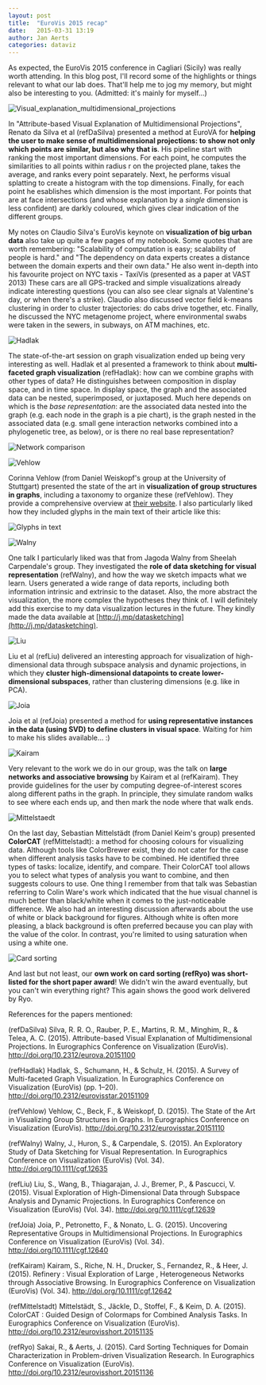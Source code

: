 ```yaml
---
layout: post
title:  "EuroVis 2015 recap"
date:   2015-03-31 13:19
author: Jan Aerts
categories: dataviz
---
```

As expected, the EuroVis 2015 conference in Cagliari (Sicily) was really worth attending. In this blog post, I'll record some of the highlights or things relevant to what our lab does. That'll help me to jog my memory, but might also be interesting to you. (Admitted: it's mainly for myself...)

![Visual_explanation_multidimensional_projections](/assets/dasilva.png)

In "Attribute-based Visual Explanation of Multidimensional Projections", Renato da Silva et al (refDaSilva) presented a method at EuroVA for **helping the user to make sense of multidimensional projections: to show not only which points are similar, but also why that is**. His pipeline start with ranking the most important dimensions. For each point, he computes the similarities to all points within radius r on the projected plane, takes the average, and ranks every point separately. Next, he performs visual splatting to create a histogram with the top dimensions. Finally, for each point he esablishes which dimension is the most important. For points that are at face intersections (and whose explanation by a *single* dimension is less confident) are darkly coloured, which gives clear indication of the different groups.

My notes on Claudio Silva's EuroVis keynote on **visualization of big urban data** also take up quite a few pages of my notebook. Some quotes that are worth remembering: "Scalability of computation is easy; scalability of people is hard." and "The dependency on data experts creates a distance between the domain experts and their own data." He also went in-depth into his favourite project on NYC taxis - TaxiVis (presented as a paper at VAST 2013) These cars are all GPS-tracked and simple visualizations already indicate interesting questions (you can also see clear signals at Valentine's day, or when there's a strike). Claudio also discussed vector field k-means clustering in order to cluster trajectories: do cabs drive together, etc. Finally, he discussed the NYC metagenome project, where environmental swabs were taken in the sewers, in subways, on ATM machines, etc.

![Hadlak](/assets/hadlak.png)

The state-of-the-art session on graph visualization ended up being very interesting as well. Hadlak et al presented a framework to think about **multi-faceted graph visualization** (refHadlak): how can we combine graphs with other types of data? He distinguishes between composition in display space, and in time space. In display space, the graph and the associated data can be nested, superimposed, or juxtaposed. Much here depends on which is the *base representation*: are the associated data nested into the graph (e.g. each node in the graph is a pie chart), is the graph nested in the associated data (e.g. small gene interaction networks combined into a phylogenetic tree, as below), or is there no real base representation?

![Network comparison](/assets/network_comparison.png)

![Vehlow](/assets/vehlow.png)

Corinna Vehlow (from Daniel Weiskopf's group at the University of Stuttgart) presented the state of the art in **visualization of group structures in graphs**, including a taxonomy to organize these (refVehlow). They provide a comprehensive overview at [their website](http://go.visus.uni-stuttgart.de/groups-in-graphs). I also particularly liked how they included glyphs in the main text of their article like this:

![Glyphs in text](/assets/glyphs_in_text.png)

![Walny](/assets/walny.png)

One talk I particularly liked was that from Jagoda Walny from Sheelah Carpendale's group. They investigated the **role of data sketching for visual representation** (refWalny), and how the way we sketch impacts what we learn. Users generated a wide range of data reports, including both information intrinsic and extrinsic to the dataset. Also, the more abstract the visualization, the more complex the hypotheses they think of. I will definitely add this exercise to my data visualization lectures in the future. They kindly made the data available at [http://j.mp/datasketching](http://j.mp/datasketching).

![Liu](/assets/liu.png)

Liu et al (refLiu) delivered an interesting approach for visualization of high-dimensional data through subspace analysis and dynamic projections, in which they **cluster high-dimensional datapoints to create lower-dimensional subspaces**, rather than clustering dimensions (e.g. like in PCA).

![Joia](/assets/joia.png)

Joia et al (refJoia) presented a method for **using representative instances in the data (using SVD) to define clusters in visual space**. Waiting for him to make his slides available... :)

![Kairam](/assets/kairam.png)

Very relevant to the work we do in our group, was the talk on **large networks and associative browsing** by Kairam et al (refKairam). They provide guidelines for the user by computing degree-of-interest scores along different paths in the graph. In principle, they simulate random walks to see where each ends up, and then mark the node where that walk ends.

![Mittelstaedt](/assets/mittelstaedt.png)

On the last day, Sebastian Mittelstädt (from Daniel Keim's group) presented **ColorCAT** (refMittelstadt): a method for choosing colours for visualizing data. Although tools like ColorBrewer exist, they do not cater for the case when different analysis tasks have to be combined. He identified three types of tasks: localize, identify, and compare. Their ColorCAT tool allows you to select what types of analysis you want to combine, and then suggests colours to use. One thing I remember from that talk was Sebastian referring to Colin Ware's work which indicated that the hue visual channel is much better than black/white when it comes to the just-noticeable difference. We also had an interesting discussion afterwards about the use of white or black background for figures. Although white is often more pleasing, a black background is often preferred because you can play with the value of the color. In contrast, you're limited to using saturation when using a white one.

![Card sorting](/assets/cardsorting.png)

And last but not least, our **own work on card sorting (refRyo) was short-listed for the short paper award**! We didn't win the award eventually, but you can't win everything right? This again shows the good work delivered by Ryo.

References for the papers mentioned:

(refDaSilva) Silva, R. R. O., Rauber, P. E., Martins, R. M., Minghim, R., & Telea, A. C. (2015). Attribute-based Visual Explanation of Multidimensional Projections. In Eurographics Conference on Visualization (EuroVis). http://doi.org/10.2312/eurova.20151100

(refHadlak) Hadlak, S., Schumann, H., & Schulz, H. (2015). A Survey of Multi-faceted Graph Visualization. In Eurographics Conference on Visualization (EuroVis) (pp. 1–20). http://doi.org/10.2312/eurovisstar.20151109

(refVehlow) Vehlow, C., Beck, F., & Weiskopf, D. (2015). The State of the Art in Visualizing Group Structures in Graphs. In Eurographics Conference on Visualization (EuroVis). http://doi.org/10.2312/eurovisstar.20151110

(refWalny) Walny, J., Huron, S., & Carpendale, S. (2015). An Exploratory Study of Data Sketching for Visual Representation. In Eurographics Conference on Visualization (EuroVis) (Vol. 34). http://doi.org/10.1111/cgf.12635

(refLiu) Liu, S., Wang, B., Thiagarajan, J. J., Bremer, P., & Pascucci, V. (2015). Visual Exploration of High-Dimensional Data through Subspace Analysis and Dynamic Projections. In Eurographics Conference on Visualization (EuroVis) (Vol. 34). http://doi.org/10.1111/cgf.12639

(refJoia) Joia, P., Petronetto, F., & Nonato, L. G. (2015). Uncovering Representative Groups in Multidimensional Projections. In Eurographics Conference on Visualization (EuroVis) (Vol. 34). http://doi.org/10.1111/cgf.12640

(refKairam) Kairam, S., Riche, N. H., Drucker, S., Fernandez, R., & Heer, J. (2015). Refinery : Visual Exploration of Large , Heterogeneous Networks through Associative Browsing. In Eurographics Conference on Visualization (EuroVis) (Vol. 34). http://doi.org/10.1111/cgf.12642

(refMittelstadt) Mittelstädt, S., Jäckle, D., Stoffel, F., & Keim, D. A. (2015). ColorCAT : Guided Design of Colormaps for Combined Analysis Tasks. In Eurographics Conference on Visualization (EuroVis). http://doi.org/10.2312/eurovisshort.20151135

(refRyo) Sakai, R., & Aerts, J. (2015). Card Sorting Techniques for Domain Characterization in Problem-driven Visualization Research. In Eurographics Conference on Visualization (EuroVis). http://doi.org/10.2312/eurovisshort.20151136

 [1]: http://go.visus.uni-stuttgart.de/groups-in-graphs
 [2]: http://homes.esat.kuleuven.be/~bioiuser/blog/wp-content/uploads/2015/05/Screen-Shot-2015-05-31-at-13.51.03.png
 [3]: http://homes.esat.kuleuven.be/~bioiuser/blog/wp-content/uploads/2015/05/Screen-Shot-2015-05-31-at-13.58.24.png
 [4]: http://homes.esat.kuleuven.be/~bioiuser/blog/wp-content/uploads/2015/05/Screen-Shot-2015-05-31-at-14.03.00.png
 [5]: http://homes.esat.kuleuven.be/~bioiuser/blog/wp-content/uploads/2015/05/Screen-Shot-2015-05-31-at-14.07.59.png
 [6]: http://homes.esat.kuleuven.be/~bioiuser/blog/wp-content/uploads/2015/05/Screen-Shot-2015-05-31-at-14.15.59.png
